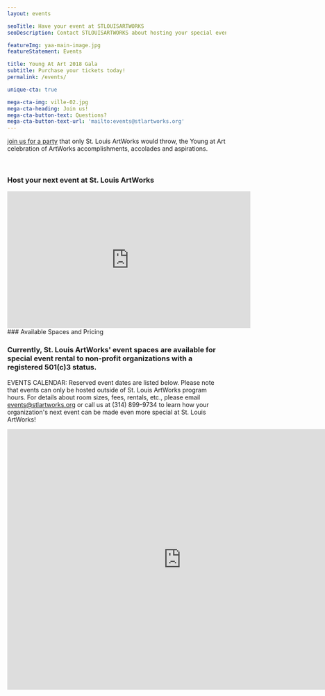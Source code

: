 ```yaml
---
layout: events

seoTitle: Have your event at STLOUISARTWORKS
seoDescription: Contact STLOUISARTWORKS about hosting your special event

featureImg: yaa-main-image.jpg
featureStatement: Events

title: Young At Art 2018 Gala 
subtitle: Purchase your tickets today!
permalink: /events/

unique-cta: true

mega-cta-img: ville-02.jpg
mega-cta-heading: Join us!
mega-cta-button-text: Questions?
mega-cta-button-text-url: 'mailto:events@stlartworks.org'
---
```


<a href="https://www.eventbrite.com/e/young-at-art-a-celebration-of-st-louis-artworks-tickets-41957566210?aff=ehomecard">join us for a party</a> that only St. Louis ArtWorks would throw, the Young at Art celebration of ArtWorks accomplishments, accolades and aspirations.

<br>

### Host your next event at St. Louis ArtWorks

<iframe width="560" height="315" src="https://www.youtube.com/embed/aHOn6-I_PAk" frameborder="0" allowfullscreen></iframe>

<br>
### Available Spaces and Pricing

### Currently, St. Louis ArtWorks' event spaces are available for special event rental to non-profit organizations with a registered 501(c)3 status.

EVENTS CALENDAR: Reserved event dates are listed below. Please note that events can only be hosted outside of St. Louis ArtWorks program hours. 
For details about room sizes, fees, rentals, etc., please email events@stlartworks.org or call us at (314) 899-9734 to learn how your organization's next event can be made even more special at St. Louis ArtWorks!
<iframe src="https://calendar.google.com/calendar/embed?src=stlartworks.org_ankslqc4gt7q2ohfhnof5u36l8%40group.calendar.google.com&ctz=America/Chicago" style="border: 0" width="800" height="600" frameborder="0" scrolling="no"></iframe>
